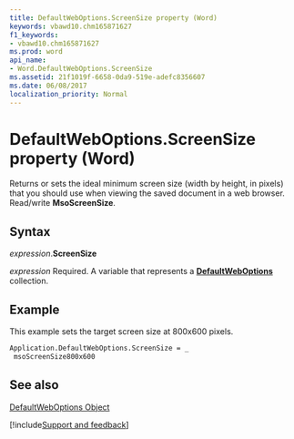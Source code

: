 ```yaml
---
title: DefaultWebOptions.ScreenSize property (Word)
keywords: vbawd10.chm165871627
f1_keywords:
- vbawd10.chm165871627
ms.prod: word
api_name:
- Word.DefaultWebOptions.ScreenSize
ms.assetid: 21f1019f-6658-0da9-519e-adefc8356607
ms.date: 06/08/2017
localization_priority: Normal
---
```



# DefaultWebOptions.ScreenSize property (Word)

Returns or sets the ideal minimum screen size (width by height, in pixels) that you should use when viewing the saved document in a web browser. Read/write  **MsoScreenSize**.


## Syntax

_expression_.**ScreenSize**

_expression_ Required. A variable that represents a **[DefaultWebOptions](Word.DefaultWebOptions.md)** collection.


## Example

This example sets the target screen size at 800x600 pixels.


```vb
Application.DefaultWebOptions.ScreenSize = _ 
 msoScreenSize800x600
```


## See also


[DefaultWebOptions Object](Word.DefaultWebOptions.md)

[!include[Support and feedback](~/includes/feedback-boilerplate.md)]
